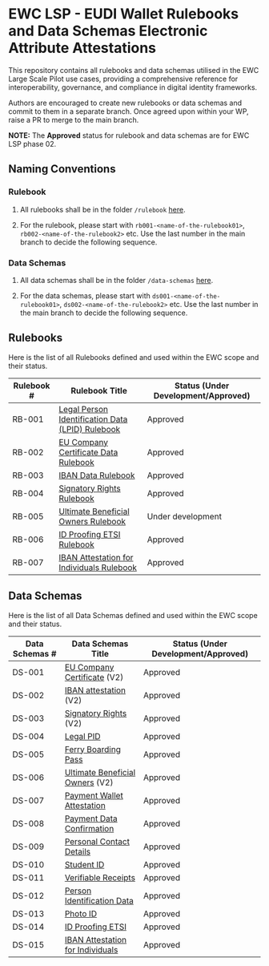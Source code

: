 # EWC LSP - EUDI Wallet Rulebooks and Data Schemas Electronic Attribute Attestations

This repository contains all rulebooks and data schemas utilised in the EWC Large Scale Pilot use cases, providing a comprehensive reference for interoperability, governance, and compliance in digital identity frameworks.

Authors are encouraged to create new rulebooks or data schemas and commit to them in a separate branch. Once agreed upon within your WP, raise a PR to merge to the main branch.

**NOTE:** The **Approved** status for rulebook and data schemas are for EWC LSP phase 02.

## Naming Conventions

### Rulebook

1. All rulebooks shall be in the folder `/rulebook` [here](/rulebooks).

2. For the rulebook, please start with `rb001-<name-of-the-rulebook01>`, `rb002-<name-of-the-rulebook2>` etc. Use the last number in the main branch to decide the following sequence.

### Data Schemas

1. All data schemas shall be in the folder `/data-schemas` [here](/data-schemas).

2. For the data schemas, please start with `ds001-<name-of-the-rulebook01>`, `ds002-<name-of-the-rulebook2>` etc. Use the last number in the main branch to decide the following sequence.

## Rulebooks

Here is the list of all Rulebooks defined and used within the EWC scope and their status.

| **Rulebook #** | **Rulebook Title**                                                                                       | **Status (Under Development/Approved)** |
| -------------- | -------------------------------------------------------------------------------------------------------- | --------------------------------------- |
| RB-001         | [Legal Person Identification Data (LPID) Rulebook](/rulebooks/rb001-legal-person-identification-data.md) | Approved                                |
| RB-002         | [EU Company Certificate Data Rulebook](/rulebooks/rb002_eu_company_certificate.md)                       | Approved                                |
| RB-003         | [IBAN Data Rulebook](/rulebooks/rb003_IBAN_attestation.md)                                               | Approved                                |
| RB-004         | [Signatory Rights Rulebook](/rulebooks/rb_004_signatory_rights.md)                                       | Approved                                |
| RB-005         | [Ultimate Beneficial Owners Rulebook](/rulebooks/rb_005_ultimate_beneficial_owners.md)                   | Under development                       |
| RB-006         | [ID Proofing ETSI Rulebook](/rulebooks/rb006-idproofing-etsi461.md)                                       | Approved                                |
| RB-007         | [IBAN Attestation for Individuals Rulebook](/rulebooks/rb007-iban-attestation-for-individuals.pdf)        | Approved                                |

## Data Schemas

Here is the list of all Data Schemas defined and used within the EWC scope and their status.

| **Data Schemas #** | **Data Schemas Title**                                                                        | **Status (Under Development/Approved)** |
| ------------------ | --------------------------------------------------------------------------------------------- | --------------------------------------- |
| DS-001             | [EU Company Certificate](/data-schemas/ds001-eu-company-certificate.json) (V2)                | Approved                                |
| DS-002             | [IBAN attestation](/data-schemas/ds002-iban-attestation.json) (V2)                            | Approved                                |
| DS-003             | [Signatory Rights](/data-schemas/ds003-signatory-rights-attestation.json) (V2)                | Approved                                |
| DS-004             | [Legal PID](/data-schemas/ds004-legal-person-identification-data.json)                        | Approved                                |
| DS-005             | [Ferry Boarding Pass](/data-schemas/ds005-ferry-boarding-pass.json)                           | Approved                                |
| DS-006             | [Ultimate Beneficial Owners](/data-schemas/ds006-ultimate-beneficial-owners-attestation.json) (V2)  | Approved                               |
| DS-007             | [Payment Wallet Attestation](/data-schemas/ds007-payment-wallet-attestation.json)             | Approved                                |
| DS-008             | [Payment Data Confirmation ](/data-schemas/ds008-payment-data-confirmation.json)              | Approved                                |
| DS-009             | [Personal Contact Details ](/data-schemas/ds009-personal-contact-details-document.json)       | Approved                                |
| DS-010             | [Student ID](/data-schemas/ds010-student-id.json)                                             | Approved                                |
| DS-011             | [Verifiable Receipts](/data-schemas/ds011-vReceipts.json)                                     | Approved                                |
| DS-012             | [Person Identification Data](/data-schemas/ds012-person-identification-data.json)             | Approved                                |
| DS-013             | [Photo ID](/data-schemas/ds013-photo-id.json)                                                 | Approved                                |
| DS-014             | [ID Proofing ETSI](/data-schemas/ds014-idproofing-etsi461.json)                               | Approved                                |
| DS-015             | [IBAN Attestation for Individuals](//data-schemas/ds015-iban-attestation-for-individuals.txt)       | Approved                                |
